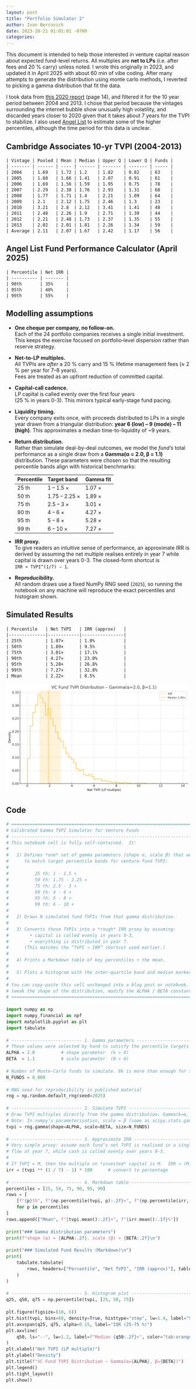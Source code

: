 ```yaml
---
layout: post
title: "Portfolio Simulator 2"
author: Ivan Bercovich
date: 2023-10-21 01:01:01 -0700
categories:
---
```


This document is intended to help those interested in venture capital reason about expected fund-level returns. All multiples are **net to LPs** (i.e. after fees and 20 % carry) unless noted. I wrote this originally in 2023, and updated it in April 2025 with about 60 min of vibe coding. After many attempts to generate the distribution using monte carlo methods, I reverted to picking a gamma distribution that fit the data.

I took data from [this 2020 report](https://www.cambridgeassociates.com/wp-content/uploads/2020/07/WEB-2020-Q1-USVC-Benchmark-Book.pdf) (page 14), and filtered it for the 10 year period between 2004 and 2013. I chose that period because the vintages surrounding the internet bubble show unusually high volatility, and discarded years closer to 2020 given that it takes about 7 years for the TVPI to stabilize. I also used [Angel List](https://www.angellist.com/funds-performance-calculator) to estimate some of the higher percentiles, although the time period for this data is unclear.

## Cambridge Associates 10-yr TVPI (2004-2013)

    | Vintage | Pooled | Mean | Median | Upper Q | Lower Q | Funds |
    | ------- | ------ | ---- | ------ | ------- | ------- | ----- |
    | 2004    | 1.69   | 1.72 | 1.2    | 1.82    | 0.82    | 63    |
    | 2005    | 1.68   | 1.66 | 1.41   | 2.07    | 0.91    | 61    |
    | 2006    | 1.69   | 1.56 | 1.59   | 1.95    | 0.75    | 78    |
    | 2007    | 2.29   | 2.38 | 1.76   | 2.93    | 1.31    | 68    |
    | 2008    | 1.77   | 1.71 | 1.4    | 2.21    | 1.09    | 64    |
    | 2009    | 2.1    | 2.12 | 1.75   | 2.46    | 1.3     | 23    |
    | 2010    | 3.21   | 2.8  | 2.12   | 3.41    | 1.41    | 48    |
    | 2011    | 2.48   | 2.26 | 1.9    | 2.71    | 1.39    | 44    |
    | 2012    | 2.21   | 2.48 | 1.73   | 2.37    | 1.35    | 55    |
    | 2013    | 2.02   | 2.01 | 1.81   | 2.26    | 1.34    | 59    |
    | Average | 2.11   | 2.07 | 1.67   | 2.42    | 1.17    | 56    |

## Angel List Fund Performance Calculator (April 2025)

    | Percentile | Net IRR |
    | ---------- | ------- |
    | 90th       | 35%     |
    | 95th       | 40%     |
    | 99th       | 55%     |

## Modelling assumptions

- **One cheque per company, no follow-on.**  
  Each of the 24 portfolio companies receives a single initial investment.  
  This keeps the exercise focused on portfolio‐level dispersion rather than
  reserve strategy.

- **Net-to-LP multiples.**  
  All TVPIs are _after_ a 20 % carry and 15 % lifetime management fees
  (≈ 2 % per year for 7–8 years).  
  Fees are treated as an upfront reduction of committed capital.

- **Capital-call cadence.**  
  LP capital is called evenly over the first four years  
  (25 % in years 0-3). This mirrors typical early-stage fund pacing.

- **Liquidity timing.**  
  Every company exits once, with proceeds distributed to LPs in a single year
  drawn from a triangular distribution: **year 6 (low) – 9 (mode) – 11 (high)**.
  This approximates a median time-to-liquidity of ~9 years.

- **Return distribution.**  
  Rather than simulate deal-by-deal outcomes, we model the _fund’s_ total
  performance as a single draw from a **Gamma(α = 2.0, β = 1.1)** distribution.
  These parameters were chosen so that the resulting percentile bands align
  with historical benchmarks:

  | Percentile | Target band   | Gamma fit |
  | ---------- | ------------- | --------- |
  | 25 th      | 1 – 1.5 ×     | 1.07 ×    |
  | 50 th      | 1.75 – 2.25 × | 1.89 ×    |
  | 75 th      | 2.5 – 3 ×     | 3.01 ×    |
  | 90 th      | 4 – 6 ×       | 4.27 ×    |
  | 95 th      | 5 – 8 ×       | 5.28 ×    |
  | 99 th      | 6 – 10 ×      | 7.27 ×    |

- **IRR proxy.**  
  To give readers an intuitive sense of performance, an approximate IRR is
  derived by assuming the net multiple realises entirely in year 7 while capital
  is drawn over years 0-3. The closed-form shortcut is  
  `IRR ≈ TVPI^(1/7) − 1`.

- **Reproducibility.**  
  All random draws use a fixed NumPy RNG seed (`2025`), so running the notebook
  on any machine will reproduce the exact percentiles and histogram shown.

## Simulated Results

    | Percentile   | Net TVPI   | IRR (approx)   |
    |--------------|------------|----------------|
    | 25th         | 1.07×      | 1.0%           |
    | 50th         | 1.89×      | 9.5%           |
    | 75th         | 3.01×      | 17.1%          |
    | 90th         | 4.27×      | 23.0%          |
    | 95th         | 5.28×      | 26.8%          |
    | 99th         | 7.27×      | 32.8%          |
    | Mean         | 2.22×      | 8.5%           |

![](/assets/simulation_gamma_distribution.png)

## Code

```python
# =============================================================================
# Calibrated Gamma TVPI Simulator for Venture Funds
# -----------------------------------------------------------------------------
# This notebook cell is fully self‑contained.  It:
#
#   1) Defines *one* set of gamma parameters (shape α, scale β) that were chosen
#      to match target percentile bands for venture‑fund TVPI:
#
#          25 th: 1 ‑ 1.5 ×
#          50 th: 1.75 ‑ 2.25 ×
#          75 th: 2.5 ‑ 3 ×
#          90 th: 4 ‑ 6 ×
#          95 th: 5 ‑ 8 ×
#          99 th: 6 ‑ 10 ×
#
#   2) Draws N simulated fund TVPIs from that gamma distribution.
#
#   3) Converts those TVPIs into a *rough* IRR proxy by assuming:
#        • capital is called evenly in years 0‑3,
#        • everything is distributed in year 7.
#      (This matches the “TVPI → IRR” shortcut used earlier.)
#
#   4) Prints a Markdown table of key percentiles + the mean.
#
#   5) Plots a histogram with the inter‑quartile band and median marker.
#
# You can copy‑paste this cell unchanged into a blog post or notebook.  To
# tweak the shape of the distribution, modify the ALPHA / BETA constants.
# =============================================================================

import numpy as np
import numpy_financial as npf
import matplotlib.pyplot as plt
import tabulate

# --------------------------- 1. Gamma parameters -----------------------------
# These values were selected by hand to satisfy the percentile targets above.
ALPHA = 2.0          # shape parameter  (k > 0)
BETA  = 1.1          # scale parameter  (θ > 0)

# Number of Monte‑Carlo funds to simulate. 8k is more than enough for smoothness
N_FUNDS = 8_000

# RNG seed for reproducibility in published material
rng = np.random.default_rng(seed=2025)

# --------------------------- 2. Simulate TVPI --------------------------------
# Draw TVPI multiples directly from the gamma distribution: Gamma(k=α, θ=β).
# Note: In numpy's parameterisation, scale = β (same as scipy.stats.gamma).
tvpi = rng.gamma(shape=ALPHA, scale=BETA, size=N_FUNDS)

# --------------------------- 3. Approximate IRR ------------------------------
# Very simple proxy: assume each fund’s net TVPI is realised in a single cash
# flow at year 7, while cash is called evenly over years 0‑3.
#
# If TVPI = M, then the multiple on *invested* capital is M.  IRR ≈ (M)^(1/7)-1
irr = (tvpi ** (1 / 7) - 1) * 100      # convert to percentage

# --------------------------- 4. Markdown table -------------------------------
percentiles = [25, 50, 75, 90, 95, 99]
rows = [
    [f"{p}th", f"{np.percentile(tvpi, p):.2f}×", f"{np.percentile(irr, p):.1f}%"]
    for p in percentiles
]
rows.append(["Mean", f"{tvpi.mean():.2f}×", f"{irr.mean():.1f}%"])

print("### Gamma distribution parameters")
print(f"shape (α) = {ALPHA:.2f}, scale (β) = {BETA:.2f}\n")

print("### Simulated Fund Results (Markdown)\n")
print(
    tabulate.tabulate(
        rows, headers=["Percentile", "Net TVPI", "IRR (approx)"], tablefmt="github"
    )
)

# --------------------------- 5. Histogram plot -------------------------------
q25, q50, q75 = np.percentile(tvpi, [25, 50, 75])

plt.figure(figsize=(10, 6))
plt.hist(tvpi, bins=60, density=True, histtype="step", lw=1.4, label="Simulated TVPI")
plt.axvspan(q25, q75, alpha=0.15, label="IQR (25‑75 %)")
plt.axvline(
    q50, ls="--", lw=1.2, label=f"Median {q50:.2f}×", color="tab:orange"
)
plt.xlabel("Net TVPI (LP multiple)")
plt.ylabel("Density")
plt.title(f"VC Fund TVPI Distribution – Gamma(α={ALPHA}, β={BETA})")
plt.legend()
plt.tight_layout()
plt.show()

```
